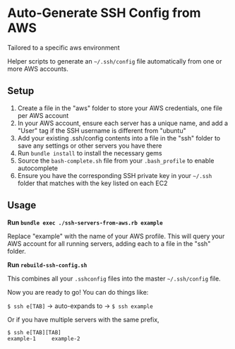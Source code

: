 Auto-Generate SSH Config from AWS
=================================

Tailored to a specific aws environment

Helper scripts to generate an `~/.ssh/config` file automatically from one or more AWS accounts.

Setup
-----

1. Create a file in the "aws" folder to store your AWS credentials, one file per AWS account
2. In your AWS account, ensure each server has a unique name, and add a "User" tag if the SSH username is different from "ubuntu"
3. Add your existing .ssh/config contents into a file in the "ssh" folder to save any settings or other servers you have there
4. Run `bundle install` to install the necessary gems
5. Source the `bash-complete.sh` file from your `.bash_profile` to enable autocomplete
6. Ensure you have the corresponding SSH private key in your `~/.ssh` folder that matches with the key listed on each EC2

Usage
-----

**Run `bundle exec ./ssh-servers-from-aws.rb example`**

Replace "example" with the name of your AWS profile. This will query your AWS account for all running servers, adding each to a file in the "ssh" folder.

**Run `rebuild-ssh-config.sh`**

This combines all your `.sshconfig` files into the master `~/.ssh/config` file.

Now you are ready to go! You can do things like:

`$ ssh e[TAB]` -> auto-expands to -> `$ ssh example`

Or if you have multiple servers with the same prefix,

```
$ ssh e[TAB][TAB]
example-1     example-2
```
